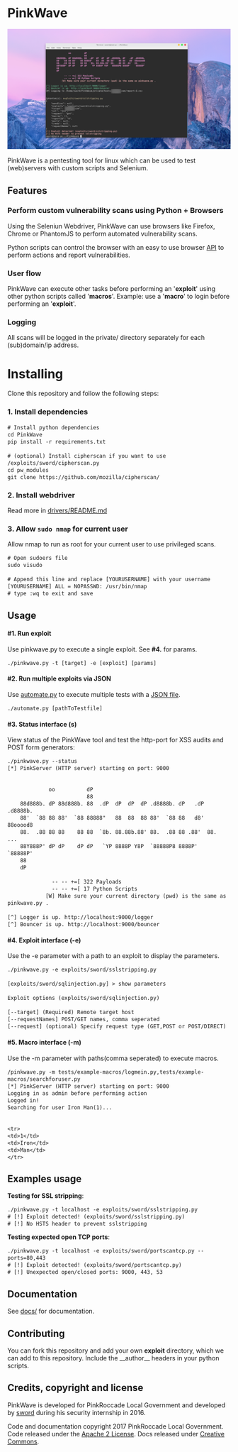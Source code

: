 PinkWave
==========

![PinkWave demo](docs/images/demo.png)


PinkWave is a pentesting tool for linux which can be used to test (web)servers with custom scripts and Selenium.

## Features
### Perform custom vulnerability scans using Python + Browsers
Using the Seleniun Webdriver, PinkWave can use browsers
like Firefox, Chrome or PhantomJS to perform automated vulnerability scans.

Python scripts can control the browser with an easy to use browser [API](docs/devleopers/extensions_request.markdown) to perform actions and report vulnerabilities.

### User flow
PinkWave can execute other tasks before performing an '**exploit**' using other python scripts called '**macros**'. Example: use a '**macro**' to login before performing an '**exploit**'.


### Logging
All scans will be logged in the private/ directory separately for each (sub)domain/ip address.


# Installing
Clone this repository and follow the following steps:

### 1\. Install dependencies
```
# Install python dependencies
cd PinkWave
pip install -r requirements.txt

# (optional) Install cipherscan if you want to use /exploits/sword/cipherscan.py
cd pw_modules
git clone https://github.com/mozilla/cipherscan/
```

### 2\. Install webdriver
Read more in [drivers/README.md](drivers/)

### 3\. Allow `sudo nmap` for current user
Allow nmap to run as root for your current user to use privileged scans.

```
# Open sudoers file
sudo visudo

# Append this line and replace [YOURUSERNAME] with your username
[YOURUSERNAME] ALL = NOPASSWD: /usr/bin/nmap
# type :wq to exit and save
```

## Usage

#### #1\. Run exploit
Use pinkwave.py to execute a single exploit. See **#4.** for params.  
```
./pinkwave.py -t [target] -e [exploit] [params]
```

#### #2\. Run multiple exploits via JSON
Use [automate.py](docs/administrators/automate-tests.markdown) to execute multiple tests with a [JSON file](docs/administrators/automate-tests.markdown).
```/
./automate.py [pathToTestfile]
```

#### #3\. Status interface (s)
View status of the PinkWave tool and test the http-port for XSS audits and POST form generators:
```
./pinkwave.py --status
[*] PinkServer (HTTP server) starting on port: 9000


             oo          dP                                             
                         88                                             
    88d888b. dP 88d888b. 88  .dP  dP  dP  dP .d8888b. dP   .dP .d8888b.
    88'  `88 88 88'  `88 88888"   88  88  88 88'  `88 88   d8' 88ooood8
    88.  .88 88 88    88 88  `8b. 88.88b.88' 88.  .88 88 .88'  88.  ...
    88Y888P' dP dP    dP dP   `YP 8888P Y8P  `88888P8 8888P'   `88888P'
    88                                                                  
    dP                                                                  

              -- -- +=[ 322 Payloads
              -- -- +=[ 17 Python Scripts
            [W] Make sure your current directory (pwd) is the same as pinkwave.py .

[^] Logger is up. http://localhost:9000/logger
[^] Bouncer is up. http://localhost:9000/bouncer
```

#### #4\.  Exploit interface (-e)
Use the -e parameter with a path to an exploit to display the parameters.

```
./pinkwave.py -e exploits/sword/sslstripping.py

[exploits/sword/sqlinjection.py] > show parameters

Exploit options (exploits/sword/sqlinjection.py)

[--target] (Required) Remote target host
[--requestNames] POST/GET names, comma seperated
[--request] (optional) Specify request type (GET,POST or POST/DIRECT)
```

#### #5\. Macro interface (-m)
Use the -m parameter with paths(comma seperated) to execute macros.

```
/pinkwave.py -m tests/example-macros/logmein.py,tests/example-macros/searchforuser.py
[*] PinkServer (HTTP server) starting on port: 9000
Logging in as admin before performing action
Logged in!
Searching for user Iron Man(1)...


<tr>
<td>1</td>
<td>Iron</td>
<td>Man</td>
</tr>

```



## Examples usage
**Testing for SSL stripping**:
```
./pinkwave.py -t localhost -e exploits/sword/sslstripping.py
# [!] Exploit detected! (exploits/sword/sslstripping.py)
# [!] No HSTS header to prevent sslstripping
```

**Testing expected open TCP ports**:
```
./pinkwave.py -t localhost -e exploits/sword/portscantcp.py --ports=80,443
# [!] Exploit detected! (exploits/sword/portscantcp.py)
# [!] Unexpected open/closed ports: 9000, 443, 53
```



## Documentation
See [docs/](docs/) for documentation.

## Contributing
You can fork this repository and add your own **exploit** directory, which we can add to this repository. Include the \_\_author\_\_ headers in your python scripts.



## Credits, copyright and license
PinkWave is developed for PinkRoccade Local Government and developed by [sword](https://github.com/swordsecurity) during his security internship in 2016.

Code and documentation copyright 2017 PinkRoccade Local Government. Code released under the [Apache 2 License](LICENSE). Docs released under [Creative Commons](docs/LICENSE).
